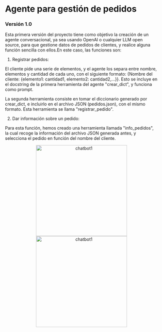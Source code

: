 # Agente para gestión de pedidos

### Versión 1.0

Esta primera versión del proyecto tiene como objetivo la creación de un agente conversacional, ya sea usando OpenAI o cualquier LLM open source, para que gestione datos de pedidos de clientes, y realice alguna función sencilla con ellos.En este caso, las funciones son:

1. Registrar pedidos:

El cliente pide una serie de elementos, y el agente los separa entre nombre, elementos y cantidad de cada uno, con el siguiente formato: {Nombre del cliente: {elemento1: cantidad1, elemento2: cantidad2,...}}. Esto se incluye en el docstring de la primera herramienta del   agente "crear_dict", y funciona como prompt.

La segunda herramienta consiste en tomar el diccionario generado por crear_dict, e incluirlo en el archivo JSON (pedidos.json), con el mismo formato. Esta herramienta se llama "registrar_pedido".

2. Dar información sobre un pedido:

Para esta función, hemos creado una herramienta llamada "info_pedidos", la cual recoge la información del archivo JSON generada antes, y selecciona el pedido en función del nombre del cliente.



<div align="center">
  <img src="https://github.com/user-attachments/assets/8b1d3b0a-620d-48da-8aec-1b5e04558a2f" alt="chatbot1" width="300"/>   
  <img src="https://github.com/user-attachments/assets/63b8ff2a-1033-4e6c-b28b-6be805c97502" alt="chatbot1" width="300"/>
</div>

